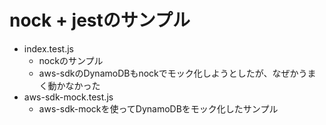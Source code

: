 # nock + jestのサンプル

- index.test.js
    - nockのサンプル
    - aws-sdkのDynamoDBもnockでモック化しようとしたが、なぜかうまく動かなかった
- aws-sdk-mock.test.js
    - aws-sdk-mockを使ってDynamoDBをモック化したサンプル
